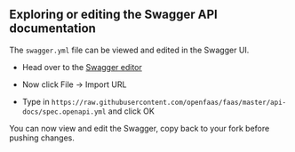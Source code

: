 ## Exploring or editing the Swagger API documentation

The `swagger.yml` file can be viewed and edited in the Swagger UI.

* Head over to the [Swagger editor](http://editor.swagger.io/)

* Now click File -> Import URL

* Type in `https://raw.githubusercontent.com/openfaas/faas/master/api-docs/spec.openapi.yml` and click OK

You can now view and edit the Swagger, copy back to your fork before pushing changes.
